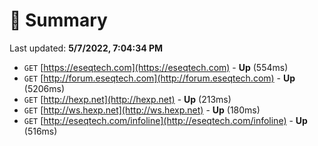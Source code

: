 # 📖 Summary
Last updated: **5/7/2022, 7:04:34 PM**

- `GET` [https://eseqtech.com](https://eseqtech.com) - **Up** (554ms)
- `GET` [http://forum.eseqtech.com](http://forum.eseqtech.com) - **Up** (5206ms)
- `GET` [http://hexp.net](http://hexp.net) - **Up** (213ms)
- `GET` [http://ws.hexp.net](http://ws.hexp.net) - **Up** (180ms)
- `GET` [http://eseqtech.com/infoline](http://eseqtech.com/infoline) - **Up** (516ms)
